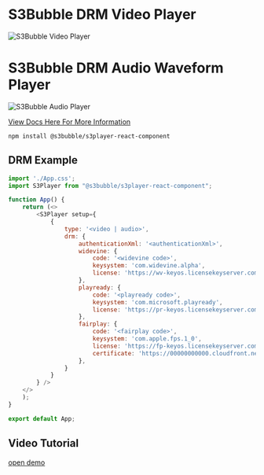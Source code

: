# S3Bubble DRM Video Player

![S3Bubble Video Player](https://s3b-assets-bucket.s3.amazonaws.com/screenshot_2022_02_16_at_18.43.50.png)

# S3Bubble DRM Audio Waveform Player

![S3Bubble Audio Player](https://s3b-assets-bucket.s3.amazonaws.com/audio-player.png)

[View Docs Here For More Information](https://www.npmjs.com/package/@s3bubble/player)

```
npm install @s3bubble/s3player-react-component
```
## DRM Example
```js
import './App.css';
import S3Player from "@s3bubble/s3player-react-component";

function App() {
    return (<>
        <S3Player setup={
            {
                type: '<video | audio>',
                drm: {
                    authenticationXml: '<authenticationXml>',
                    widevine: {
                        code: '<widevine code>',
                        keysystem: 'com.widevine.alpha',
                        license: 'https://wv-keyos.licensekeyserver.com/'
                    },
                    playready: {
                        code: '<playready code>',
                        keysystem: 'com.microsoft.playready',
                        license: 'https://pr-keyos.licensekeyserver.com/core/rightsmanager.asmx'
                    },
                    fairplay: {
                        code: '<fairplay code>',
                        keysystem: 'com.apple.fps.1_0',
                        license: 'https://fp-keyos.licensekeyserver.com/getkey',
                        certificate: 'https://00000000000.cloudfront.net/fairplay.cer'
                    },
                }
            }
        } />
    </>
    );
}

export default App;
```

## Video Tutorial
[open demo](https://www.youtube.com/watch?v=9F_SbFPCz_0)